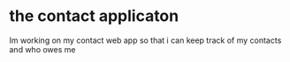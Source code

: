# the contact applicaton 
Im working on my contact web app so that i can keep track of my contacts and who owes me